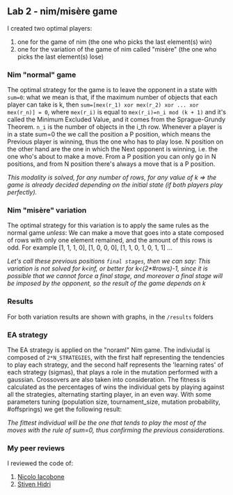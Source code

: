 ## Lab 2 - nim/misère game
I created two optimal players:
1. one for the game of nim (the one who picks the last element(s) win)
2. one for the variation of the game of nim called "misère" (the one who picks the last element(s) lose)

### Nim "normal" game
The optimal strategy for the game is to leave the opponent in a state with `sum=0`:
what we mean is that, if the maximum number of objects that each player can take is k, then `sum=[mex(r_1) xor mex(r_2) xor ... xor mex(r_n)] = 0`,
where `mex(r_i)` is equal to `mex(r_i)=n_i mod (k + 1)` and it's called the Minimum Excluded Value, and it comes from the Sprague-Grundy Theorem.
`n_i` is the number of objects in the i_th row. Whenever a player is in a state sum=0 the we call the position a P position, which means the Previous player is winning, thus the one who has to play lose. 
N position on the other hand are the one in which the Next opponent is winning, i.e. the one who's about to make a move.
From a P position you can only go in N positions, and from N position there's always a move that is a P position.

*This modality is solved, for any number of rows, for any value of k => the game is already decided depending on the initial state (if both players play perfectly).*

### Nim "misère" variation
The optimal strategy for this variation is to apply the same rules as the normal game *unless*:
We can make a move that goes into a state composed of rows with only one element remained, and the amount of this rows is odd.
For example [1, 1, 1, 0], [1, 0, 0, 0], [1, 1, 0, 1, 0, 1, 1] ...

*Let's call these previous positions `final stages`, then we can say:*
*This variation is not solved for k<inf, or better for k<(2\*#rows)-1, since it is possible that we cannot force a final stage, and moreover a final stage will be imposed by the opponent, so the result of the game depends on k*

### Results
For both variation results are shown with graphs, in the `/results` folders

### EA strategy
The EA strategy is applied on the "noraml" Nim game.
The indiviudal is composed of `2*N_STRATEGIES`, with the first half representing the tendencies to play each strategy, and the second half represents the 'learning rates' of each strategy (sigmas), that plays a role in the mutation performed with a gaussian. Crossovers are also taken into consideration.
The fitness is calculated as the percentages of wins the individual gets by playing against all the strategies, alternating starting player, in an even way.
With some parameters tuning (population size, tournament_size, mutation probability, #offsprings) we get the following result:

*The fittest individual will be the one that tends to play the most of the moves with the rule of sum=0, thus confirming the previous considerations.*

### My peer reviews
I reviewed the code of:
1. [Nicolo Iacobone](https://github.com/NicoloIacobone/Computational_Intelligence/)
2. [Stiven Hidri](https://github.com/stiven-hidri/CI2324)